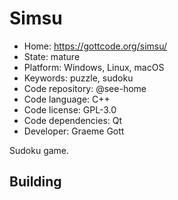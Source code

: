 # Simsu

- Home: https://gottcode.org/simsu/
- State: mature
- Platform: Windows, Linux, macOS
- Keywords: puzzle, sudoku
- Code repository: @see-home
- Code language: C++
- Code license: GPL-3.0
- Code dependencies: Qt
- Developer: Graeme Gott

Sudoku game.

## Building

